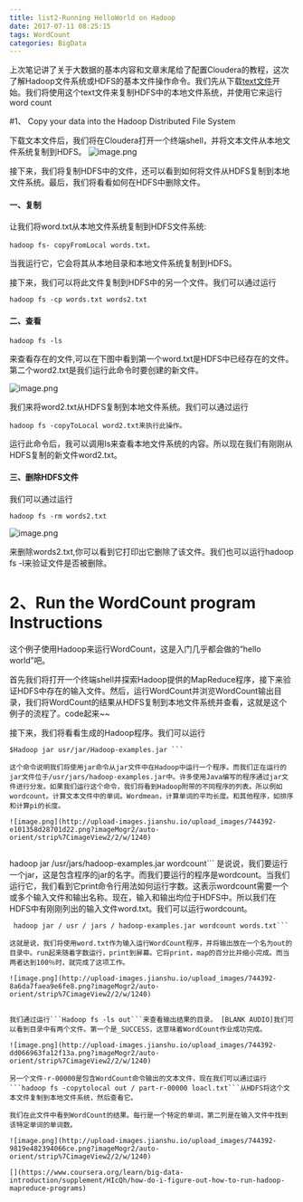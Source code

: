 ```yaml
---
title: list2-Running HelloWorld on Hadoop
date: 2017-07-11 08:25:15
tags: WordCount
categories: BigData
---
```

上次笔记讲了关于大数据的基本内容和文章末尾给了配置Cloudera的教程，这次了解Hadoop文件系统或HDFS的基本文件操作命令。我们先从下载[text文件](https://ocw.mit.edu/ans7870/6/6.006/s08/lecturenotes/files/t8.shakespeare.txt)开始。我们将使用这个text文件来复制HDFS中的本地文件系统，并使用它来运行word count
<!--more-->
#1、 Copy your data into the Hadoop Distributed File System

下载文本文件后，我们将在Cloudera打开一个终端shell，并将文本文件从本地文件系统复制到HDFS。
![image.png](http://upload-images.jianshu.io/upload_images/744392-b634a4ed9c6e11c5.png?imageMogr2/auto-orient/strip%7CimageView2/2/w/1240)

接下来，我们将复制HDFS中的文件，还可以看到如何将文件从HDFS复制到本地文件系统。最后，我们将看看如何在HDFS中删除文件。

#### 一、复制
让我们将word.txt从本地文件系统复制到HDFS文件系统:

```
hadoop fs- copyFromLocal words.txt。
```

当我运行它，它会将其从本地目录和本地文件系统复制到HDFS。

接下来，我们可以将此文件复制到HDFS中的另一个文件。我们可以通过运行
```
hadoop fs -cp words.txt words2.txt
```
#### 二、查看
```
hadoop fs -ls
``` 
来查看存在的文件,可以在下图中看到第一个word.txt是HDFS中已经存在的文件。第二个word2.txt是我们运行此命令时要创建的新文件。


![image.png](http://upload-images.jianshu.io/upload_images/744392-fb2b0ff94cfc63f9.png?imageMogr2/auto-orient/strip%7CimageView2/2/w/1240)


我们来将word2.txt从HDFS复制到本地文件系统。我们可以通过运行
```
hadoop fs -copyToLocal word2.txt来执行此操作。
```

运行此命令后，我可以调用ls来查看本地文件系统的内容。所以现在我们有刚刚从HDFS复制的新文件word2.txt。
#### 三、删除HDFS文件
我们可以通过运行
```
hadoop fs -rm words2.txt
```


![image.png](http://upload-images.jianshu.io/upload_images/744392-109d0a915460b4e3.png?imageMogr2/auto-orient/strip%7CimageView2/2/w/1240)

来删除words2.txt,你可以看到它打印出它删除了该文件。我们也可以运行hadoop fs -l来验证文件是否被删除。

# 2、Run the WordCount program Instructions

这个例子使用Hadoop来运行WordCount，这是入门几乎都会做的“hello world”吧。

首先我们将打开一个终端shell并探索Hadoop提供的MapReduce程序，接下来验证HDFS中存在的输入文件。然后，运行WordCount并浏览WordCount输出目录，我们将WordCount的结果从HDFS复制到本地文件系统并查看，这就是这个例子的流程了。code起来~~


接下来，我们将看看生成的Hadoop程序。我们可以运行
```
$Hadoop jar usr/jar/Hadoop-examples.jar ```

这个命令说明我们将使用jar命令从jar文件中在Hadoop中运行一个程序。而我们正在运行的jar文件位于/usr/jars/hadoop-examples.jar中。许多使用Java编写的程序通过jar文件进行分发。如果我们运行这个命令，我们将看到Hadoop附带的不同程序的列表。所以例如wordcount。计算文本文件中的单词。Wordmean，计算单词的平均长度。和其他程序，如排序和计算pi的长度。

![image.png](http://upload-images.jianshu.io/upload_images/744392-e101358d28701d22.png?imageMogr2/auto-orient/strip%7CimageView2/2/w/1240)


```
hadoop jar /usr/jars/hadoop-examples.jar wordcount```
是说说，我们要运行一个jar，这是包含程序的jar的名字。而我们要运行的程序是wordcount。当我们运行它，我们看到它print命令行用法如何运行字数。这表示wordcount需要一个或多个输入文件和输出名称。现在，输入和输出均位于HDFS中。所以我们在HDFS中有刚刚列出的输入文件word.txt。我们可以运行wordcount。
```
 hadoop jar / usr / jars / hadoop-examples.jar wordcount words.txt```

这就是说，我们将使用word.txt作为输入运行WordCount程序，并将输出放在一个名为out的目录中。run起来随着字数运行，print到屏幕。它将print，map的百分比并缩小完成。而当两者达到100％时，就完成了这项工作。

![image.png](http://upload-images.jianshu.io/upload_images/744392-8a6da7faea9e6fe8.png?imageMogr2/auto-orient/strip%7CimageView2/2/w/1240)


我们通过运行```Hadoop fs -ls out```来查看输出结果的目录。 [BLANK AUDIO]我们可以看到目录中有两个文件。第一个是_SUCCESS，这意味着WordCount作业成功完成。

![image.png](http://upload-images.jianshu.io/upload_images/744392-dd066963fa12f13a.png?imageMogr2/auto-orient/strip%7CimageView2/2/w/1240)

另一个文件-r-00000是包含WordCount命令输出的文本文件，现在我们可以通过运行```hadoop fs -copytolocal out / part-r-00000 loacl.txt```从HDFS将这个文本文件复制到本地文件系统，然后查看它。

我们在此文件中看到WordCount的结果。每行是一个特定的单词，第二列是在输入文件中找到该特定单词的单词数。

![image.png](http://upload-images.jianshu.io/upload_images/744392-9819e482394066ce.png?imageMogr2/auto-orient/strip%7CimageView2/2/w/1240)

[](https://www.coursera.org/learn/big-data-introduction/supplement/HIcQh/how-do-i-figure-out-how-to-run-hadoop-mapreduce-programs)

